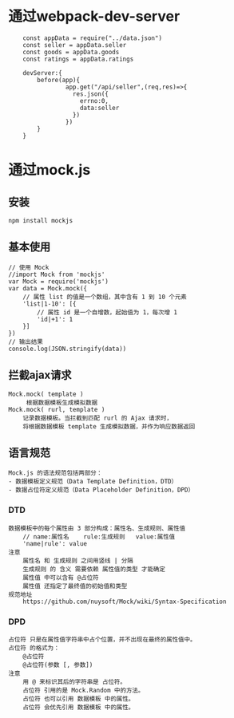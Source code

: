 # 通过webpack-dev-server
        const appData = require("../data.json")
        const seller = appData.seller
        const goods = appData.goods
        const ratings = appData.ratings
        
        devServer:{
            before(app){
                    app.get("/api/seller",(req,res)=>{
                      res.json({
                        errno:0,
                        data:seller
                      })
                    })
            } 
        }

# 通过mock.js
## 安装
    npm install mockjs
## 基本使用
    // 使用 Mock
    //import Mock from 'mockjs'
    var Mock = require('mockjs')
    var data = Mock.mock({
        // 属性 list 的值是一个数组，其中含有 1 到 10 个元素
        'list|1-10': [{
            // 属性 id 是一个自增数，起始值为 1，每次增 1
            'id|+1': 1
        }]
    })
    // 输出结果
    console.log(JSON.stringify(data))    
## 拦截ajax请求
    Mock.mock( template )
         根据数据模板生成模拟数据
    Mock.mock( rurl, template ) 
        记录数据模板。当拦截到匹配 rurl 的 Ajax 请求时，
        将根据数据模板 template 生成模拟数据，并作为响应数据返回
## 语言规范
    Mock.js 的语法规范包括两部分：
    - 数据模板定义规范（Data Template Definition，DTD）
    - 数据占位符定义规范（Data Placeholder Definition，DPD）
### DTD
    数据模板中的每个属性由 3 部分构成：属性名、生成规则、属性值
        // name:属性名    rule:生成规则   value:属性值
        'name|rule': value
    注意
        属性名 和 生成规则 之间用竖线 | 分隔
        生成规则 的 含义 需要依赖 属性值的类型 才能确定
        属性值 中可以含有 @占位符
        属性值 还指定了最终值的初始值和类型
    规范地址
        https://github.com/nuysoft/Mock/wiki/Syntax-Specification              
### DPD  
    占位符 只是在属性值字符串中占个位置，并不出现在最终的属性值中。
    占位符 的格式为：
        @占位符
        @占位符(参数 [, 参数])
    注意    
        用 @ 来标识其后的字符串是 占位符。
        占位符 引用的是 Mock.Random 中的方法。
        占位符 也可以引用 数据模板 中的属性。
        占位符 会优先引用 数据模板 中的属性。
        
            
          
